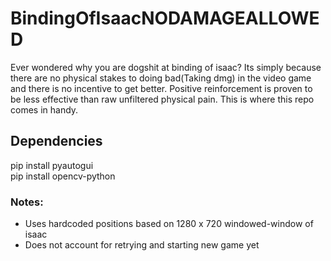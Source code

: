# BindingOfIsaacNODAMAGEALLOWED

Ever wondered why you are dogshit at binding of isaac? Its simply because there are no physical stakes to doing bad(Taking dmg) in the video game and there is no incentive to get better. Positive reinforcement is proven to be less effective than raw unfiltered physical pain. This is where this repo comes in handy.

## Dependencies

pip install pyautogui <br>
pip install opencv-python

### Notes:

- Uses hardcoded positions based on 1280 x 720 windowed-window of isaac <br>
- Does not account for retrying and starting new game yet
